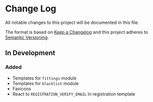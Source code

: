 # Change Log

All notable changes to this project will be documented in this file.

The format is based on [Keep a Changelog](http://keepachangelog.com/)
and this project adheres to [Semantic Versioning](http://semver.org/).


## In Development

### Added

- Templates for `fittings` module
- Templates for `blacklist` module
- Favicons
- React to `REGISTRATION_VERIFY_EMAIL` in registration template
